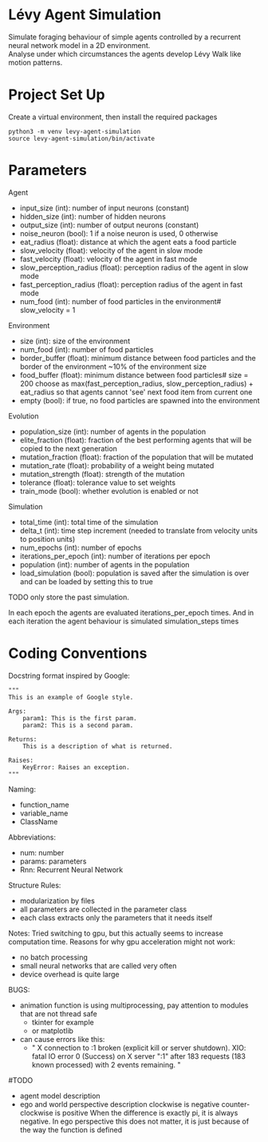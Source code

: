 # Lévy Agent Simulation
Simulate foraging behaviour of simple agents controlled by a recurrent neural network model
in a 2D environment. \
Analyse under which circumstances the agents develop Lévy Walk like motion patterns.

# Project Set Up
Create a virtual environment, then install the required packages

    python3 -m venv levy-agent-simulation
    source levy-agent-simulation/bin/activate

# Parameters
Agent 
- input_size (int): number of input neurons (constant)
- hidden_size (int): number of hidden neurons 
- output_size (int): number of output neurons (constant)
- noise_neuron (bool): 1 if a noise neuron is used, 0 otherwise
- eat_radius (float): distance at which the agent eats a food particle
- slow_velocity (float): velocity of the agent in slow mode
- fast_velocity (float): velocity of the agent in fast mode
- slow_perception_radius (float): perception radius of the agent in slow mode
- fast_perception_radius (float): perception radius of the agent in fast mode
- num_food (int): number of food particles in the environment# slow_velocity = 1

Environment 
- size (int): size of the environment
- num_food (int): number of food particles
- border_buffer (float): minimum distance between food particles and the border of the environment
    ~10% of the environment size
- food_buffer (float): minimum distance between food particles# size = 200
    choose as max(fast_perception_radius, slow_perception_radius) + eat_radius so that agents cannot
    'see' next food item from current one 
- empty (bool): if true, no food particles are spawned into the environment

Evolution
- population_size (int): number of agents in the population
- elite_fraction (float): fraction of the best performing agents that will be copied to the next generation
- mutation_fraction (float): fraction of the population that will be mutated
- mutation_rate (float): probability of a weight being mutated
- mutation_strength (float): strength of the mutation
- tolerance (float): tolerance value to set weights
- train_mode (bool): whether evolution is enabled or not

Simulation
- total_time (int): total time of the simulation
- delta_t (int): time step increment (needed to translate from velocity units to position units)
- num_epochs (int): number of epochs
- iterations_per_epoch (int): number of iterations per epoch
- population (int): number of agents in the population
- load_simulation (bool): population is saved after the simulation is over and can be loaded by setting this to true

TODO only store the past simulation.

In each epoch the agents are evaluated iterations_per_epoch times.
And in each iteration the agent behaviour is simulated simulation_steps times

# Coding Conventions
Docstring format inspired by Google:

    """
    This is an example of Google style.

    Args:
        param1: This is the first param.
        param2: This is a second param.

    Returns:
        This is a description of what is returned.

    Raises:
        KeyError: Raises an exception.
    """

Naming:
- function_name
- variable_name
- ClassName

Abbreviations:
- num: number
- params: parameters
- Rnn: Recurrent Neural Network

Structure Rules:
- modularization by files
- all parameters are collected in the parameter class
- each class extracts only the parameters that it needs itself

Notes:
Tried switching to gpu, but this actually seems to increase computation time.
Reasons for why gpu acceleration might not work:
- no batch processing
- small neural networks that are called very often
- device overhead is quite large 

BUGS:
- animation function is using multiprocessing, pay attention to modules that are not thread safe
  - tkinter for example
  - or matplotlib
- can cause errors like this:
  - "
    X connection to :1 broken (explicit kill or server shutdown).
        XIO:  fatal IO error 0 (Success) on X server ":1"
        after 183 requests (183 known processed) with 2 events remaining.
    "

#TODO
- agent model description
- ego and world perspective description
    clockwise is negative
    counter-clockwise is positive
    When the difference is exactly pi, it is always negative. 
    In ego perspective this does not matter, it is just because of the way the function is defined